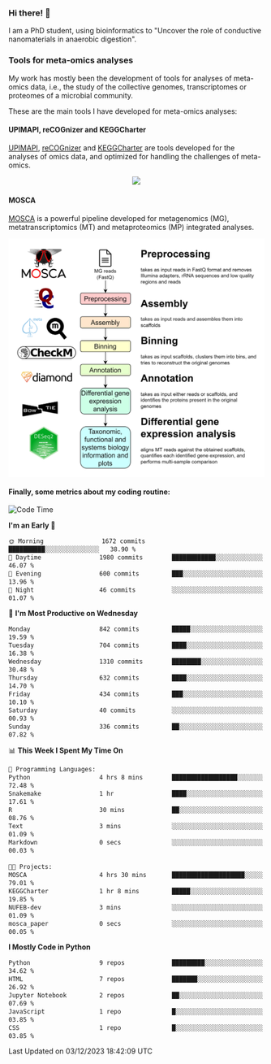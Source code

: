 ### Hi there! 👋

I am a PhD student, using bioinformatics to "Uncover the role of conductive nanomaterials in anaerobic digestion".

### Tools for meta-omics analyses

My work has mostly been the development of tools for analyses of meta-omics data, i.e., the study of the collective genomes, transcriptomes or proteomes of a microbial community.

These are the main tools I have developed for meta-omics analyses:

#### UPIMAPI, reCOGnizer and KEGGCharter

[UPIMAPI](https://github.com/iquasere/UPIMAPI), [reCOGnizer](https://github.com/iquasere/reCOGnizer) and [KEGGCharter](https://github.com/iquasere/KEGGCharter) are tools developed for the analyses of omics data, and optimized for handling the challenges of meta-omics.

<p align="center">
    <img src="assets/annotation_paper.png">
</p>

#### MOSCA

[MOSCA](https://github.com/iquasere/MOSCA) is a powerful pipeline developed for metagenomics (MG), metatranscriptomics (MT) and metaproteomics (MP) integrated analyses.

<p align="center">
    <img src="assets/mosca_workflow.png" align="center" width="700">
</p>


#### Finally, some metrics about my coding routine:

<!--START_SECTION:waka-->
![Code Time](http://img.shields.io/badge/Code%20Time-717%20hrs%2035%20mins-blue)

**I'm an Early 🐤** 

```text
🌞 Morning                1672 commits        ██████████░░░░░░░░░░░░░░░   38.90 % 
🌆 Daytime                1980 commits        ████████████░░░░░░░░░░░░░   46.07 % 
🌃 Evening                600 commits         ███░░░░░░░░░░░░░░░░░░░░░░   13.96 % 
🌙 Night                  46 commits          ░░░░░░░░░░░░░░░░░░░░░░░░░   01.07 % 
```
📅 **I'm Most Productive on Wednesday** 

```text
Monday                   842 commits         █████░░░░░░░░░░░░░░░░░░░░   19.59 % 
Tuesday                  704 commits         ████░░░░░░░░░░░░░░░░░░░░░   16.38 % 
Wednesday                1310 commits        ████████░░░░░░░░░░░░░░░░░   30.48 % 
Thursday                 632 commits         ████░░░░░░░░░░░░░░░░░░░░░   14.70 % 
Friday                   434 commits         ███░░░░░░░░░░░░░░░░░░░░░░   10.10 % 
Saturday                 40 commits          ░░░░░░░░░░░░░░░░░░░░░░░░░   00.93 % 
Sunday                   336 commits         ██░░░░░░░░░░░░░░░░░░░░░░░   07.82 % 
```


📊 **This Week I Spent My Time On** 

```text
💬 Programming Languages: 
Python                   4 hrs 8 mins        ██████████████████░░░░░░░   72.48 % 
Snakemake                1 hr                ████░░░░░░░░░░░░░░░░░░░░░   17.61 % 
R                        30 mins             ██░░░░░░░░░░░░░░░░░░░░░░░   08.76 % 
Text                     3 mins              ░░░░░░░░░░░░░░░░░░░░░░░░░   01.09 % 
Markdown                 0 secs              ░░░░░░░░░░░░░░░░░░░░░░░░░   00.03 % 

🐱‍💻 Projects: 
MOSCA                    4 hrs 30 mins       ████████████████████░░░░░   79.01 % 
KEGGCharter              1 hr 8 mins         █████░░░░░░░░░░░░░░░░░░░░   19.85 % 
NUFEB-dev                3 mins              ░░░░░░░░░░░░░░░░░░░░░░░░░   01.09 % 
mosca_paper              0 secs              ░░░░░░░░░░░░░░░░░░░░░░░░░   00.05 % 
```

**I Mostly Code in Python** 

```text
Python                   9 repos             █████████░░░░░░░░░░░░░░░░   34.62 % 
HTML                     7 repos             ███████░░░░░░░░░░░░░░░░░░   26.92 % 
Jupyter Notebook         2 repos             ██░░░░░░░░░░░░░░░░░░░░░░░   07.69 % 
JavaScript               1 repo              █░░░░░░░░░░░░░░░░░░░░░░░░   03.85 % 
CSS                      1 repo              █░░░░░░░░░░░░░░░░░░░░░░░░   03.85 % 
```




 Last Updated on 03/12/2023 18:42:09 UTC
<!--END_SECTION:waka-->
